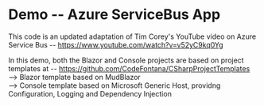 # Demo -- Azure ServiceBus App
This code is an updated adaptation of Tim Corey's YouTube video on Azure Service Bus -- https://www.youtube.com/watch?v=v52yC9kq0Yg  

In this demo, both the Blazor and Console projects are based on project templates at -- https://github.com/CodeFontana/CSharpProjectTemplates  
  --> Blazor template based on MudBlazor  
  --> Console template based on Microsoft Generic Host, providng Configuration, Logging and Dependency Injection  
